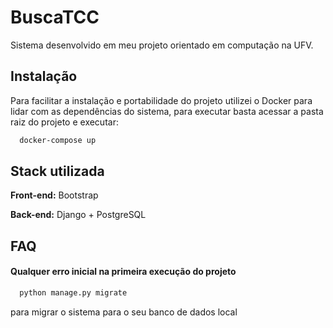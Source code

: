 
# BuscaTCC

Sistema desenvolvido em meu projeto orientado em computação na UFV.


## Instalação

Para facilitar a instalação e portabilidade do projeto utilizei o Docker para lidar com as dependências do sistema, para executar basta acessar a pasta raiz do projeto e executar:

```bash
  docker-compose up
```
    
## Stack utilizada

**Front-end:** Bootstrap

**Back-end:** Django + PostgreSQL


## FAQ

#### Qualquer erro inicial na primeira execução do projeto

```bash
  python manage.py migrate
```
para migrar o sistema para o seu banco de dados local


